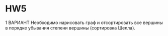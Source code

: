 # HW5
1 ВАРИАНТ
Необходимо нарисовать граф и отсортировать все вершины в порядке убывания степени вершины (сортировка Шелла). 
